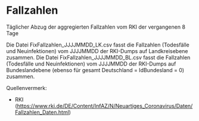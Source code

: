 # Fallzahlen

Täglicher Abzug der aggregierten Fallzahlen vom RKI der vergangenen 8 Tage

Die Datei FixFallzahlen_JJJJMMDD_LK.csv fasst die Fallzahlen (Todesfälle und Neuinfektionen) vom JJJJMMDD der RKI-Dumps auf Landkreisebene zusammen.
Die Datei FixFallzahlen_JJJJMMDD_BL.csv fasst die Fallzahlen (Todesfälle und Neuinfektionen) vom JJJJMMDD der RKI-Dumps auf Bundeslandebene (ebenso für gesamt Deutschland = IdBundesland = 0) zusammen.

Quellenvermerk: 
- RKI (https://www.rki.de/DE/Content/InfAZ/N/Neuartiges_Coronavirus/Daten/Fallzahlen_Daten.html)

